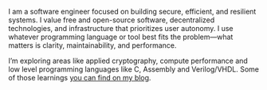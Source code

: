 I am a software engineer focused on building secure, efficient, and resilient systems. I value free and open-source software, decentralized technologies, and infrastructure that prioritizes user autonomy. I use whatever programming language or tool best fits the problem—what matters is clarity, maintainability, and performance.

I’m exploring areas like applied cryptography, compute performance and low level programming languages like C, Assembly and Verilog/VHDL. Some of those learnings [you can find on my blog](https://gabrielmarinho.org).
